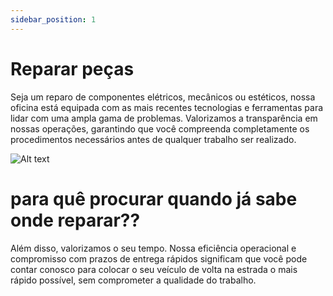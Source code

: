 ```yaml
---
sidebar_position: 1
---
```


# Reparar peças

Seja um reparo de componentes elétricos, mecânicos ou estéticos, nossa oficina está equipada com as mais recentes tecnologias e ferramentas para lidar com uma ampla gama de problemas. Valorizamos a transparência em nossas operações, garantindo que você compreenda completamente os procedimentos necessários antes de qualquer trabalho ser realizado.

![Alt text](reparar.png)

# para quê procurar quando já sabe onde reparar??

Além disso, valorizamos o seu tempo. Nossa eficiência operacional e compromisso com prazos de entrega rápidos significam que você pode contar conosco para colocar o seu veículo de volta na estrada o mais rápido possível, sem comprometer a qualidade do trabalho.